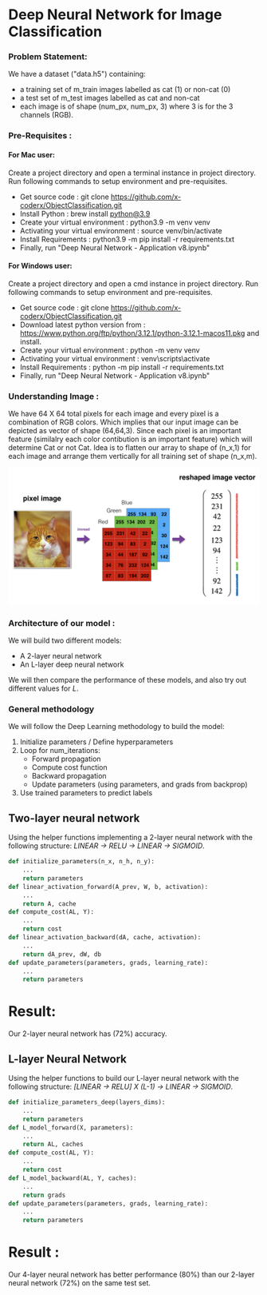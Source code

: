 # Deep Neural Network for Image Classification

### Problem Statement: 
We have a dataset ("data.h5") containing:

- a training set of m_train images labelled as cat (1) or non-cat (0)
- a test set of m_test images labelled as cat and non-cat
- each image is of shape (num_px, num_px, 3) where 3 is for the 3 channels (RGB).

### Pre-Requisites :
#### For Mac user:
Create a project directory and open a terminal instance in project directory. Run following commands to setup environment and pre-requisites.
- Get source code : git clone https://github.com/x-coderx/ObjectClassification.git
- Install Python : brew install python@3.9
- Create your virtual environment : python3.9 -m venv venv
- Activating your virtual environment : source venv/bin/activate
- Install Requirements : python3.9 -m pip install -r requirements.txt
- Finally, run "Deep Neural Network - Application v8.ipynb"

#### For Windows user:
Create a project directory and open a cmd instance in project directory. Run following commands to setup environment and pre-requisites.
- Get source code : git clone https://github.com/x-coderx/ObjectClassification.git
- Download latest python version from : https://www.python.org/ftp/python/3.12.1/python-3.12.1-macos11.pkg and install.
- Create your virtual environment : python -m venv venv
- Activating your virtual environment : venv\scripts\activate
- Install Requirements : python -m pip install -r requirements.txt
- Finally, run "Deep Neural Network - Application v8.ipynb"


### Understanding Image :
We have 64 X 64 total pixels for each image and every pixel is a combination of RGB colors. Which implies that our input image can be depicted as vector of shape (64,64,3). Since each pixel is an important feature (similalry each color contibution is an important feature) which will determine Cat or not Cat.
Idea is to flatten our array to shape of (n_x,1) for each image and arrange them vertically for all training set of shape (n_x,m).

![](images/imvectorkiank.png)

### Architecture of our model :
We will build two different models:
- A 2-layer neural network
- An L-layer deep neural network

We will then compare the performance of these models, and also try out different values for $L$. 


### General methodology

We will follow the Deep Learning methodology to build the model:
1. Initialize parameters / Define hyperparameters
2. Loop for num_iterations:
    - Forward propagation
    - Compute cost function
    - Backward propagation
    - Update parameters (using parameters, and grads from backprop) 
3. Use trained parameters to predict labels

## Two-layer neural network

Using the helper functions implementing a 2-layer neural network with the following structure: *LINEAR -> RELU -> LINEAR -> SIGMOID*.
```python
def initialize_parameters(n_x, n_h, n_y):
    ...
    return parameters 
def linear_activation_forward(A_prev, W, b, activation):
    ...
    return A, cache
def compute_cost(AL, Y):
    ...
    return cost
def linear_activation_backward(dA, cache, activation):
    ...
    return dA_prev, dW, db
def update_parameters(parameters, grads, learning_rate):
    ...
    return parameters
```
# Result: 
Our 2-layer neural network has (72%) accuracy.

## L-layer Neural Network

Using the helper functions to build our L-layer neural network with the following structure: *[LINEAR -> RELU] X (L-1) -> LINEAR -> SIGMOID*.
```python
def initialize_parameters_deep(layers_dims):
    ...
    return parameters 
def L_model_forward(X, parameters):
    ...
    return AL, caches
def compute_cost(AL, Y):
    ...
    return cost
def L_model_backward(AL, Y, caches):
    ...
    return grads
def update_parameters(parameters, grads, learning_rate):
    ...
    return parameters
```

# Result : 
Our 4-layer neural network has better performance (80%) than our 2-layer neural network (72%) on the same test set.
